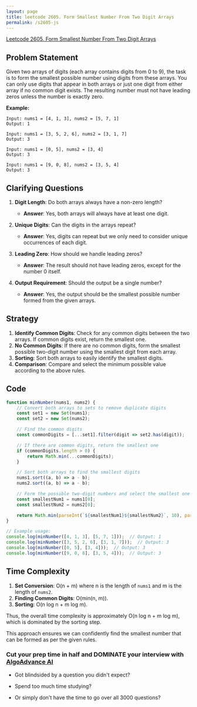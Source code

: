 ```yaml
---
layout: page
title: leetcode 2605. Form Smallest Number From Two Digit Arrays
permalink: /s2605-js
---
```

[Leetcode 2605. Form Smallest Number From Two Digit Arrays](https://algoadvance.github.io/algoadvance/l2605)
## Problem Statement

Given two arrays of digits (each array contains digits from 0 to 9), the task is to form the smallest possible number using digits from these arrays. You can only use digits that appear in both arrays or just one digit from either array if no common digit exists. The resulting number must not have leading zeros unless the number is exactly zero.

**Example:**
```
Input: nums1 = [4, 1, 3], nums2 = [5, 7, 1]
Output: 1

Input: nums1 = [3, 5, 2, 6], nums2 = [3, 1, 7]
Output: 3

Input: nums1 = [0, 5], nums2 = [3, 4]
Output: 3

Input: nums1 = [9, 0, 8], nums2 = [3, 5, 4]
Output: 3
```

## Clarifying Questions

1. **Digit Length**: Do both arrays always have a non-zero length?
   - **Answer**: Yes, both arrays will always have at least one digit.
   
2. **Unique Digits**: Can the digits in the arrays repeat?
   - **Answer**: Yes, digits can repeat but we only need to consider unique occurrences of each digit.

3. **Leading Zero**: How should we handle leading zeros?
   - **Answer**: The result should not have leading zeros, except for the number 0 itself.

4. **Output Requirement**: Should the output be a single number?
   - **Answer**: Yes, the output should be the smallest possible number formed from the given arrays.

## Strategy

1. **Identify Common Digits**: Check for any common digits between the two arrays. If common digits exist, return the smallest one.
2. **No Common Digits**: If there are no common digits, form the smallest possible two-digit number using the smallest digit from each array.
3. **Sorting**: Sort both arrays to easily identify the smallest digits.
4. **Comparison**: Compare and select the minimum possible value according to the above rules.

## Code

```javascript
function minNumber(nums1, nums2) {
    // Convert both arrays to sets to remove duplicate digits
    const set1 = new Set(nums1);
    const set2 = new Set(nums2);

    // Find the common digits
    const commonDigits = [...set1].filter(digit => set2.has(digit));

    // If there are common digits, return the smallest one
    if (commonDigits.length > 0) {
        return Math.min(...commonDigits);
    }

    // Sort both arrays to find the smallest digits
    nums1.sort((a, b) => a - b);
    nums2.sort((a, b) => a - b);

    // Form the possible two-digit numbers and select the smallest one
    const smallestNum1 = nums1[0];
    const smallestNum2 = nums2[0];

    return Math.min(parseInt(`${smallestNum1}${smallestNum2}`, 10), parseInt(`${smallestNum2}${smallestNum1}`, 10));
}

// Example usage:
console.log(minNumber([4, 1, 3], [5, 7, 1]));  // Output: 1
console.log(minNumber([3, 5, 2, 6], [3, 1, 7]));  // Output: 3
console.log(minNumber([0, 5], [3, 4]));  // Output: 3
console.log(minNumber([9, 0, 8], [3, 5, 4]));  // Output: 3
```

## Time Complexity

1. **Set Conversion**: O(n + m) where n is the length of `nums1` and m is the length of `nums2`.
2. **Finding Common Digits**: O(min(n, m)).
3. **Sorting**: O(n log n + m log m).

Thus, the overall time complexity is approximately O(n log n + m log m), which is dominated by the sorting step.

This approach ensures we can confidently find the smallest number that can be formed as per the given rules.


### Cut your prep time in half and DOMINATE your interview with [AlgoAdvance AI](https://algoAdvance.com)

- Got blindsided by a question you didn't expect?

- Spend too much time studying?

- Or simply don't have the time to go over all 3000 questions?

